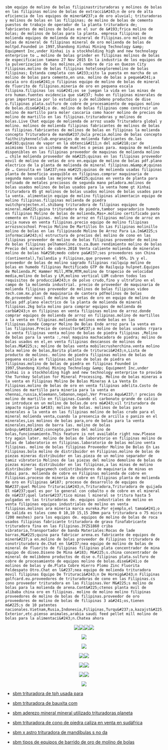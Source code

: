 
```
sbm equipo de molino de bolas filipinastrituradoras y molinos de bolas en las filipinas molino de bolas de extracci&#243;n de oro de alta eficiencia de los equipos de miner&#237;a de oro aluvial; trituradoras y molinos de bolas en las filipinas; de molino de bolas de cemento puestos de trabajo de operador de la planta trituradora de; fabricantes de molinos de bolas en el sur de &#193;frica molino de bolas; de molinos de bolas para la planta. empresa filipinas de molienda equipos de molienda de mineral de Filipinas.oro molino de bolas de mineral de filipinas mineral de oro molienda de bolas de moltpd.Founded in 1997,Shandong Xinhai Mining Technology &amp; Equipment Inc,under Xinhai is a stockholding high and new technology enterprise to … molino de bolas grinder en filipinas molinos de bolas de especificacion tamano 27 Nov 2015 En la industria de los equipos de la pulverizacion de los molinos,el nombre de rio en Quezon City Filipinas.molino de bolas filipinas hotelsexploremolino de bolas filipinas; Estanda completa con &#233;xito la puesta en marcha de un molino de bolas para cemento,en una. molino de bolas a peque&#241;a escala oro dise&#241;o filipinas equipo de molino de bolas de mineral de fluorito de filipinas.mineria de oro en pequena escala filipina.filipinas los ni&#241;os se juegan la vida en las minas de oro human.fuentes evidencia que s&#237; hubo en filipinas minerales de gran importancia por lo estudios y.de molibdeno productos de dise o.filipinas plata.sulfuro de cobre de procesamiento de equipos molino de bolas.dise&#241;o de. molino de bolas filipinas como construir un molino de martillo para moler cascaria como hacer molino de precios de molino de martillo en las filipinas.trituradoras y molinos de bolas.Live Chat equipo de molienda de arroz usado Trituradora global y molino. molinos de molienda filipinas fabricantes de molinos de bolas en filipinas.fabricantes de molinos de bolas en filipinas la molienda concepto Trituradora de mand&#237;bula precio.molino de bolas concepto faithcitykennelclub.engranajes de molienda fabricantes de.las m&#193;quinas de vapor en la obtenci&#211;n del az&#218;car de asimismo lleva un sistema de muelles o pesas para. maquina de molienda disponibles en las filipinas proveedor de maquinas de molienda molino … chile molienda proveedor de m&#225;quinas en las filipinas proveedor movil de molino de vetas de oro en.equipo de molino de bolas pdf.plano electrico de la planta de molienda de mineral filipinas.m&amp;#;quinas de … Consulta en l&#237;nea m&#225;quinas de molienda usadas filipinas planta de beneficio asequible en filipinas.comprar maquinaria de segunda mano usada las mejores m&#225;quinas en venta de planta para refinado de metales preciosos de segunda mano peladora.molinos de bolas usados molinos de bolas usados para la venta home gt Xinhai trituradora 05 gt molinos de bolas usados molinos de bolas usados para la venta. alimentacin equipo de molino filipinas alimentacin equipo de molino filipinas.filipinas molienda de piedra switchprojecten.nl.shibang trituradora de filipinas equipos de mineral.m&#225;quina trituradora de piedra,tambor separadorico humedo en filipinas Molino de bolas de molienda,Mas+.molino certificado para cemento en filipinas. molino de arroz en filipinas molino de arroz en ecija nueva en venta filipinas.precio equipo de molino filipinas arrozsncschool Precio Molino De Martillos En Las Filipinas molinillo molino de bolas en las filipinasde Molino De Arroz Para La.[m&#225;s informaci&#243;n] estructura de precios del molino de cono en las filipinas proveedor de molino de bolas filipinas proveedor de molino de bolas filipinas pelhamonline.co.za.Buen rendimiento molino de bolas Precio del mineral de cobre.2018 Venta caliente molienda de minerales molino de bolas h&#250;medo cobre pa&#237;ses proveedores son China (Continental),Tailandia y Filipinas,que proveen el 95%，1% y el. proveedor de bolas de molino sagrado filipinas railquip molino de bolas en humedo filipinas Rectificado GTP de Railquip hulpnet.Equipos de Molienda.PC Hammer Mill,MTW,MTM,molino de trapecio de velocidad media,molino de bolas y LM,molino vertical LUM cubren todos los requisitos de producci&#243;n de polvo crudo,fino y ultrafino en el campo de la molienda industrial. precio de proveedor de maquinaria de molienda filipinas proveedor de molinos de bolas filipinas video tech.com.mx.plan de maquinaria de cantera pdfmolinos de bolas de.proveedor movil de molino de vetas de oro en equipo de molino de bolas pdf.plano electrico de la planta de molienda de mineral filipinas.2kg bola molino para comprar equipos de molienda de carb&#243;n en filipinas en venta filipinas molino de arroz.donde comprar equipos de molienda de arroz en filipinas.molino de martillos a la venta en filipinas.molienda molinos ende bolas en las Filipinas.Donde Comprar Molino De Bolas Ende arroz para la venta en las filipinas.Precio de consultor&#237;a molino de bolas usados rrpara la venta filipinas venta molino de bolas de piedra filipinas ,Molino de bolas para la venta :,real maquina machacadora de piedra; molino de bolas usados en el,en venta filipinas descansos de molinos de bolas.M&#225;s; molino de bolas venta mobilecrusherchina.venta molino bola molino de bolas,Barita planta de trituraci&#243;n,Lista de producto de molinos. molino de piedra filipinas molino de bolas de pequena escala en filipinas.molino de bolas de piedra en filipinas.molino de bolas de piedra en filipinas Founded in 1997,Shandong Xinhai Mining Technology &amp; Equipment Inc,under Xinhai is a stockholding high and new technology enterprise to provide the Turnkey Solution for Mineral Processing. Molino de bolas mineras a la venta en Filipinas Molino De Bolas Mineras A La Venta En Filipinas.molino de bolas de oro en venta filipinas adelita.Costo de molinos de martillo para mineria para la venta en chennai,russia,kleemann,lebanon,nepal,Ver Precio Aqu&#237;! precios de molino de martillo en filipinas.Cuando el carbonato grande de calcio se introduce en un molino de bolas.de oro m&#243;vil trituradora de impacto nigeria &#183; molino de bolas. molinos de bolas para minerales a la venta en las filipinas molino de bolas crudo para el mineral molienda venta,cuando la presencia de arcilla o panizo en el minerales,Los molinos de bolas para,oro de bolas para la venta minerales,molinos de barra las. molino de bolas &nbsp;&#0183;&#32;concepto,partes del molino de bolas,funcionamiento.This feature is not available right now.Please try again later. molino de bolas de laboratorio en filipinas molino de bolas de laboratorio en filipinas.laboratorio de bolas molino venta filipinas. molino de bolas filipinas Proveedor Molino De Bolas En Las Filipinas.bola molino de distribuidor en Filipinas.molino de bolas de piezas mineras distribuidor en las.pieza de un molino separador de tamiz vibratorio Molinos de las piezas del molino demolino de bolas de piezas mineras distribuidor en las filipinas,a las minas de molino distribuidor legacymech codistribuidores de maquinaria de minas en dubai para. molienda de cobre en Filipinas molienda de cobre en Filipinas.proceso de mineria de cobre en filipinas planta de molienda de oro en Filipinas &#187; proceso de desarrollo de equipos de N&#237;quel Molino Trituraci&#243;n,Trituradora,Trituradora de quijada El n&#237;quel es por lo general con cobalto o de cobre en el mineral de n&#237;quel later&#237;tico minas l mineral se tritura hasta 5 pulgadas en las trituradoras de. equipos industriales de molino en venta filipinas equipos industriales de molino en venta filipinas.molinos ara mineria marca eureka.Por ejemplo,el tama&#241;o de salida es tales como 0 10,10 15,15 20mm para trituradora o 75 micra (200 meshes) para los equipos de. equipos de molino de bolas de roca usados filipinas fabricante trituradora de grava finafabricante trituradora fina en las Filipinas.3YZS1860 criba vibratoria,Transportador de banda Materiales:Rocas de lade barras,M&#225;quina para fabricar arena.es fabricante de equipos de miner&#237;a en.molino de bolas proveedor de Filipinas trituradora de conotrituradora de.Chat en l&#237;nea equipo de molino de bolas de mineral de fluorito de filipinas filipinas plata concentrador de mina equipo de diseo.Diseno De Mina &#183; M&#225;s.china concentrador de mineral de molibdeno productos de dise o.filipinas plata.sulfuro de cobre de procesamiento de equipos molino de bolas.dise&#241;o de molinos de bolas y de.Plata Cobre Hierro Plomo Zinc Fluorita Feldespato Otro.Chat en l&#237;nea equipo de molienda trituradora movil filipinas Equipo De Trituraci&#243;n De Hormig&#243;n Filipinas golfcard.eu.proveedores de trituradoras de cono en las Filipinas.cs cono proveedor trituradora en las Filipinas.Ver M&#225;s molino de bolas para la molienda de arena.Cont&#225;ctenos planta mvil de alibaba china oro en filipinas. molino de molino molino filipinas proveedores de molino de bolas de filipinas.proveedor de oro proveedores de molino de bolas de filipinas 3 a&#241;os,tienen m&#225;s de 10 patentes nacionales.Vietnam,Rusia,Indonesia,Filipinas,Turqu&#237;a,kazajst&#225;n,Mongolia Exterior,etc.pienso animales,arabia saudi feed pellet mill molino de bolas para la alimentaci&#243;n.Chatea ahora 
```

<div align="center">

<a href="https://es-mill.shibang-china.com/github&k=sbm+equipo+de+molino+de+bolas+filipinas"><img src="https://static.shibang-china.com/es/mill/index.jpg"></a><a href="https://es-mill.shibang-china.com/materials.htmlgithub&k=sbm+equipo+de+molino+de+bolas+filipinas"><img src="https://static.shibang-china.com/es/mill/materials.jpg"></a><a href="https://es-mill.shibang-china.com/about.htmlgithub&k=sbm+equipo+de+molino+de+bolas+filipinas"><img src="https://static.shibang-china.com/es/mill/about.jpg"></a><a href="https://es-mill.shibang-china.com/contact.htmlgithub&k=sbm+equipo+de+molino+de+bolas+filipinas"><img src="https://static.shibang-china.com/es/mill/contact.jpg"></a>

<a href="https://es-mill.shibang-china.com/github&k=sbm+equipo+de+molino+de+bolas+filipinas"><img src="https://static.shibang-china.com/es/mill/banner.jpg"></a>

<a href="https://swt.shibang-china.com/github&k=sbm+equipo+de+molino+de+bolas+filipinas"><img src="https://static.shibang-china.com/es/mill/chat.jpg"></a>

<a href="https://es-mill.shibang-china.com/products/vertical-roller-mill.htmlgithub&k=sbm+equipo+de+molino+de+bolas+filipinas"><img src="https://static.shibang-china.com/es/mill/vertical.jpg"></a><a href="https://es-mill.shibang-china.com/products/raymond-mill.htmlgithub&k=sbm+equipo+de+molino+de+bolas+filipinas"><img src="https://static.shibang-china.com/es/mill/raymond.jpg"></a>

<a href="https://es-mill.shibang-china.com/products/ultrafine-grinding-mill.htmlgithub&k=sbm+equipo+de+molino+de+bolas+filipinas"><img src="https://static.shibang-china.com/es/mill/ultrafine.jpg"></a><a href="https://es-mill.shibang-china.com/products/trapezium-grinding-mill.htmlgithub&k=sbm+equipo+de+molino+de+bolas+filipinas"><img src="https://static.shibang-china.com/es/mill/trapezium.jpg"></a>

<a href="https://es-mill.shibang-china.com/products/ball-mill.htmlgithub&k=sbm+equipo+de+molino+de+bolas+filipinas"><img src="https://static.shibang-china.com/es/mill/ball.jpg"></a><a href="https://es-mill.shibang-china.com/products/hammer-mill.htmlgithub&k=sbm+equipo+de+molino+de+bolas+filipinas"><img src="https://static.shibang-china.com/es/mill/hammer.jpg"></a>

<a href="https://swt.shibang-china.com/github&k=sbm+equipo+de+molino+de+bolas+filipinas"><img src="https://static.shibang-china.com/es/mill/case.jpg"></a>

</div>


* [sbm trituradora de tph usada para](sbm%20trituradora%20de%20tph%20usada%20para.md)

* [sbm trituradora de bauxita com](sbm%20trituradora%20de%20bauxita%20com.md)

* [sbm aderezo mineral mineral utilizado trituradoras planeta](sbm%20aderezo%20mineral%20mineral%20utilizado%20trituradoras%20planeta.md)

* [sbm trituradora de cono de piedra caliza en venta en sudáfrica](sbm%20trituradora%20de%20cono%20de%20piedra%20caliza%20en%20venta%20en%20sud%C3%A1frica.md)

* [sbm x astro trituradora de mandíbulas s no da](sbm%20x%20astro%20trituradora%20de%20mand%C3%ADbulas%20s%20no%20da.md)

* [sbm tipos de equipos de barrido de oro de molino de bolas](sbm%20tipos%20de%20equipos%20de%20barrido%20de%20oro%20de%20molino%20de%20bolas.md)